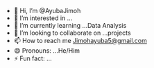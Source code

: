 - 👋 Hi, I’m @AyubaJimoh
- 👀 I’m interested in ...
- 🌱 I’m currently learning ...Data Analysis
- 💞️ I’m looking to collaborate on ...projects
- 📫 How to reach me Jimohayuba5@gmail.com
- 😄 Pronouns: ...He/Him
- ⚡ Fun fact: ...

<!---
Adewaleayub/Adewaleayub is a ✨ special ✨ repository because its `README.md` (this file) appears on your GitHub profile.
You can click the Preview link to take a look at your changes.
--->
